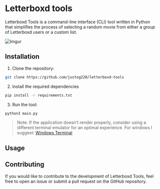 # Letterboxd tools
Letterboxd Tools is a command-line interface (CLI) tool written in Python that simplifies the process of selecting a random movie from either a group of Letterboxd users or a custom list.

![Imgur](https://i.imgur.com/FOwlScN.gif)

## Installation
1. Clone the repository:
```bash
git clone https://github.com/justog220/letterboxd-tools
```
2. Install the required dependencies
```bash
pip install -r requirements.txt
```

3. Run the tool:
```bash
python3 main.py
```
> Note: If the application doesn't render properly, consider using a different terminal emulator for an optimal experience. For windows I suggest: [Windows Terminal](https://apps.microsoft.com/detail/9N0DX20HK701)

## Usage

## Contributing
If you would like to contribute to the development of Letterboxd Tools, feel free to open an issue or submit a pull request on the GitHub repository.
